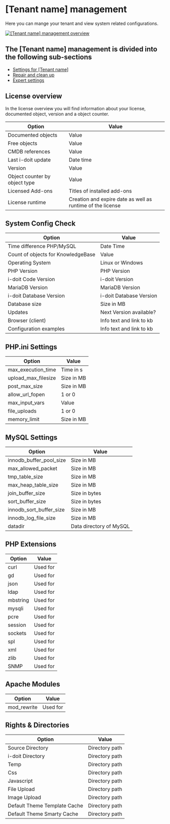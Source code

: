 # [Tenant name] management

Here you can mange your tenant and view system related configurations.

[![[Tenant name] management overview](../../../assets/images/en/system-administration/administration/tenant-mangement/1-tm.png)](../../../assets/images/en/system-administration/administration/tenant-mangement/1-tm.png)

## The [Tenant name] management is divided into the following sub-sections

-   [Settings for [Tenant name]](settings-for-tenant.md)
-   [Repair and clean up](repair-and-clean-up.md)
-   [Expert settings](expert-settings.md)

## License overview

In the license overview you will find information about your license, documented object, version and a object counter.

| Option | Value |
|-|-|
| Documented objects | Value |
| Free objects | Value |
| CMDB references | Value |
| Last i-doit update | Date time |
| Version | Value |
| Object counter by object type | Value |
| Licensed Add-ons | Titles of installed add-ons |
| License runtime | Creation and expire date as well as runtime of the license |

## System Config Check

| Option | Value |
| - | - |
| Time difference PHP/MySQL | Date Time |
| Count of objects for KnowledgeBase | Value |
| Operating System | Linux or Windows |
| PHP Version |  PHP Version |
| i-doit Code Version | i-doit Version |
| MariaDB Version | MariaDB Version |
| i-doit Database Version | i-doit Database Version |
| Database size | Size in MB |
| Updates | Next Version available? |
| Browser (client) | Info text and link to kb |
| Configuration examples | Info text and link to kb |

## PHP.ini Settings

| Option | Value |
| - | - |
| max_execution_time | Time in s |
| upload_max_filesize | Size in MB |
| post_max_size | Size in MB |
| allow_url_fopen | 1 or 0 |
| max_input_vars | Value |
| file_uploads | 1 or 0 |
| memory_limit | Size in MB |

## MySQL Settings

| Option | Value |
| - | - |
| innodb_buffer_pool_size | Size in MB |
| max_allowed_packet | Size in MB |
| tmp_table_size | Size in MB |
| max_heap_table_size | Size in MB |
| join_buffer_size | Size in bytes |
| sort_buffer_size | Size in bytes |
| innodb_sort_buffer_size | Size in MB |
| innodb_log_file_size | Size in MB |
| datadir | Data directory of MySQL |

## PHP Extensions

| Option | Value |
| - | - |
| curl | Used for |
| gd | Used for |
| json | Used for |
| ldap | Used for |
| mbstring | Used for |
| mysqli | Used for |
| pcre | Used for |
| session | Used for |
| sockets | Used for |
| spl | Used for |
| xml | Used for |
| zlib | Used for |
| SNMP | Used for |

## Apache Modules

| Option | Value |
| - | - |
| mod_rewrite | Used for |

## Rights & Directories

| Option | Value |
| - | - |
| Source Directory | Directory path |
| i-doit Directory | Directory path |
| Temp | Directory path |
| Css | Directory path |
| Javascript | Directory path |
| File Upload | Directory path |
| Image Upload | Directory path |
| Default Theme Template Cache | Directory path |
| Default Theme Smarty Cache| Directory path |
